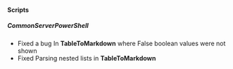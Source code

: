 
#### Scripts
##### CommonServerPowerShell
- Fixed a bug In **TableToMarkdown** where False boolean values were not shown
- Fixed Parsing nested lists in **TableToMarkdown** 
